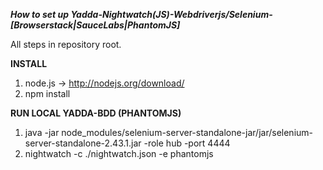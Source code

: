 ***How to set up Yadda-Nightwatch(JS)-Webdriverjs/Selenium-[Browserstack|SauceLabs|PhantomJS]***

All steps in repository root.

**INSTALL**
 1. node.js                                        -> http://nodejs.org/download/
 2. npm install

**RUN LOCAL YADDA-BDD (PHANTOMJS)**
 1. java -jar node_modules/selenium-server-standalone-jar/jar/selenium-server-standalone-2.43.1.jar -role hub -port 4444
 2. nightwatch -c ./nightwatch.json -e phantomjs

